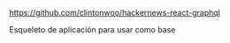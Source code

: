 https://github.com/clintonwoo/hackernews-react-graphql

Esqueleto de aplicación para usar como base
